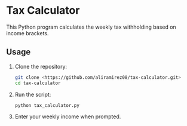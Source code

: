 # Tax Calculator

This Python program calculates the weekly tax withholding based on income brackets.

## **Usage**

1. Clone the repository:

   ```bash
   git clone <https://github.com/aliramirez08/tax-calculator.git>
   cd tax-calculator

2. Run the script:

   ```bash
   python tax_calculator.py

3. Enter your weekly income when prompted.

